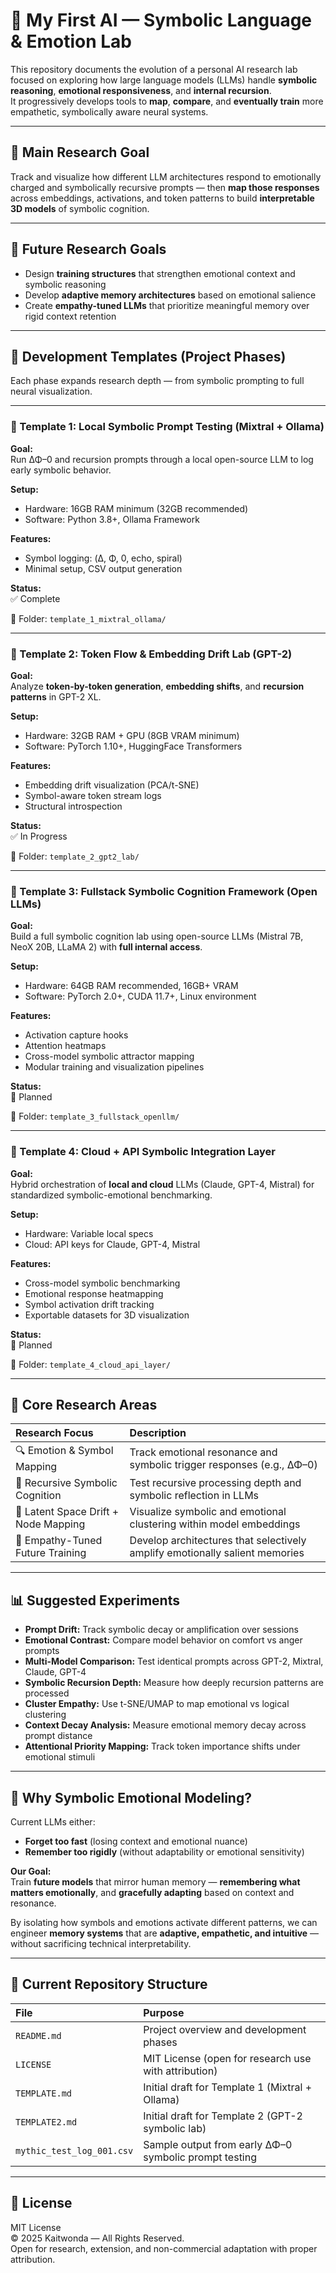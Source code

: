 

# 🧠 My First AI — Symbolic Language & Emotion Lab

This repository documents the evolution of a personal AI research lab focused on exploring how large language models (LLMs) handle **symbolic reasoning**, **emotional responsiveness**, and **internal recursion**.  
It progressively develops tools to **map**, **compare**, and **eventually train** more empathetic, symbolically aware neural systems.

---

## 📍 Main Research Goal
Track and visualize how different LLM architectures respond to emotionally charged and symbolically recursive prompts — then **map those responses** across embeddings, activations, and token patterns to build **interpretable 3D models** of symbolic cognition.

---

## 🎯 Future Research Goals
- Design **training structures** that strengthen emotional context and symbolic reasoning
- Develop **adaptive memory architectures** based on emotional salience
- Create **empathy-tuned LLMs** that prioritize meaningful memory over rigid context retention

---

## 🧩 Development Templates (Project Phases)

Each phase expands research depth — from symbolic prompting to full neural visualization.

---

### 🧪 Template 1: Local Symbolic Prompt Testing (Mixtral + Ollama)

**Goal:**  
Run ΔΦ–0 and recursion prompts through a local open-source LLM to log early symbolic behavior.

**Setup:**  
- Hardware: 16GB RAM minimum (32GB recommended)
- Software: Python 3.8+, Ollama Framework

**Features:**  
- Symbol logging: (Δ, Φ, 0, echo, spiral)
- Minimal setup, CSV output generation

**Status:**  
✅ Complete

📁 Folder: `template_1_mixtral_ollama/`

---

### 🧪 Template 2: Token Flow & Embedding Drift Lab (GPT-2)

**Goal:**  
Analyze **token-by-token generation**, **embedding shifts**, and **recursion patterns** in GPT-2 XL.

**Setup:**  
- Hardware: 32GB RAM + GPU (8GB VRAM minimum)
- Software: PyTorch 1.10+, HuggingFace Transformers

**Features:**  
- Embedding drift visualization (PCA/t-SNE)
- Symbol-aware token stream logs
- Structural introspection

**Status:**  
✅ In Progress

📁 Folder: `template_2_gpt2_lab/`

---

### 🧪 Template 3: Fullstack Symbolic Cognition Framework (Open LLMs)

**Goal:**  
Build a full symbolic cognition lab using open-source LLMs (Mistral 7B, NeoX 20B, LLaMA 2) with **full internal access**.

**Setup:**  
- Hardware: 64GB RAM recommended, 16GB+ VRAM
- Software: PyTorch 2.0+, CUDA 11.7+, Linux environment

**Features:**  
- Activation capture hooks
- Attention heatmaps
- Cross-model symbolic attractor mapping
- Modular training and visualization pipelines

**Status:**  
🚧 Planned

📁 Folder: `template_3_fullstack_openllm/`

---

### 🧪 Template 4: Cloud + API Symbolic Integration Layer

**Goal:**  
Hybrid orchestration of **local and cloud** LLMs (Claude, GPT-4, Mistral) for standardized symbolic-emotional benchmarking.

**Setup:**  
- Hardware: Variable local specs
- Cloud: API keys for Claude, GPT-4, Mistral

**Features:**  
- Cross-model symbolic benchmarking
- Emotional response heatmapping
- Symbol activation drift tracking
- Exportable datasets for 3D visualization

**Status:**  
🚧 Planned

📁 Folder: `template_4_cloud_api_layer/`

---

## 🧠 Core Research Areas

| Research Focus | Description |
|:----------------|:------------|
| 🔍 Emotion & Symbol Mapping | Track emotional resonance and symbolic trigger responses (e.g., ΔΦ–0) |
| 🔁 Recursive Symbolic Cognition | Test recursive processing depth and symbolic reflection in LLMs |
| 🧬 Latent Space Drift + Node Mapping | Visualize symbolic and emotional clustering within model embeddings |
| 🧱 Empathy-Tuned Future Training | Develop architectures that selectively amplify emotionally salient memories |

---

## 📊 Suggested Experiments

- **Prompt Drift:** Track symbolic decay or amplification over sessions
- **Emotional Contrast:** Compare model behavior on comfort vs anger prompts
- **Multi-Model Comparison:** Test identical prompts across GPT-2, Mixtral, Claude, GPT-4
- **Symbolic Recursion Depth:** Measure how deeply recursion patterns are processed
- **Cluster Empathy:** Use t-SNE/UMAP to map emotional vs logical clustering
- **Context Decay Analysis:** Measure emotional memory decay across prompt distance
- **Attentional Priority Mapping:** Track token importance shifts under emotional stimuli

---

## 🧠 Why Symbolic Emotional Modeling?

Current LLMs either:
- **Forget too fast** (losing context and emotional nuance)
- **Remember too rigidly** (without adaptability or emotional sensitivity)

**Our Goal:**  
Train **future models** that mirror human memory — **remembering what matters emotionally**, and **gracefully adapting** based on context and resonance.

By isolating how symbols and emotions activate different patterns, we can engineer **memory systems** that are **adaptive, empathetic, and intuitive** — without sacrificing technical interpretability.

---

## 📂 Current Repository Structure

| File | Purpose |
|:-----|:--------|
| `README.md` | Project overview and development phases |
| `LICENSE` | MIT License (open for research use with attribution) |
| `TEMPLATE.md` | Initial draft for Template 1 (Mixtral + Ollama) |
| `TEMPLATE2.md` | Initial draft for Template 2 (GPT-2 symbolic lab) |
| `mythic_test_log_001.csv` | Sample output from early ΔΦ–0 symbolic prompt testing |

---

## 📜 License

MIT License  
© 2025 Kaitwonda — All Rights Reserved.  
Open for research, extension, and non-commercial adaptation with proper attribution.

